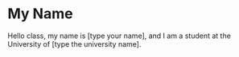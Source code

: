 # My Name

Hello class, my name is [type your name], and I am a student at the University of [type the university name].
